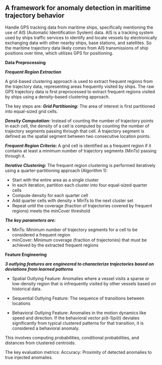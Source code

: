 ## A framework for anomaly detection in maritime trajectory behavior

Handle GPS tracking data from maritime ships, specifically mentioning the use of AIS (Automatic Identification System) data.
AIS is a tracking system used by ships traffic services to identify and locate vessels by electronically exchanging data with other nearby ships, base stations, and satellites. So the maritime trajectory data likely comes from AIS transmissions of ship positions over time, which utilizes GPS for positioning.

**Data Preprocessing**

***Frequent Region Extraction***

A grid-based clustering approach is used to extract frequent regions from the trajectory data, representing areas frequently visited by ships. 
The raw GPS trajectory data is first preprocessed to extract frequent regions visited by ships using a density-based clustering approach.

The key steps are:
***Grid Partitioning:***
The area of interest is first partitioned into equal-sized grid cells.

***Density Computation:***
Instead of counting the number of trajectory points in each cell, the density of a cell is computed by counting the number of trajectory segments passing through that cell. 
A trajectory segment is defined as the spatial segment between two consecutive location points.

***Frequent Region Criteria:***
A grid cell is identified as a frequent region if it contains at least a minimum number of trajectory segments (MinTs) passing through it.

***Iterative Clustering:***
The frequent region clustering is performed iteratively using a quarter-partitioning approach (Algorithm 1):
- Start with the entire area as a single cluster
- In each iteration, partition each cluster into four equal-sized quarter cells
- Compute density for each quarter cell
- Add quarter cells with density ≥ MinTs to the next cluster set
- Repeat until the coverage (fraction of trajectories covered by frequent regions) meets the minCover threshold

***The key parameters are:***

- MinTs: Minimum number of trajectory segments for a cell to be considered a frequent region
- minCover: Minimum coverage (fraction of trajectories) that must be achieved by the extracted frequent regions

**Feature Engineering**

***3 outlying features are engineered to characterize trajectories based on deviations from learned patterns***

- Spatial Outlying Feature: 
  Anomalies where a vessel visits a sparse or low-density region that is infrequently visited by other vessels based on historical data.

- Sequential Outlying Feature:
  The sequence of transitions between locations

- Behavioral Outlying Feature: 
  Anomalies in the motion dynamics like speed and direction. If the behavioral vector pi(t-1)pi(t) deviates significantly from typical clustered patterns for that transition, it is       considered a behavioral anomaly.

This involves computing probabilities, conditional probabilities, and distances from clustered centroids. 

The key evaluation metrics: 
Accuracy: Proximity of detected anomalies to true injected anomalies.

